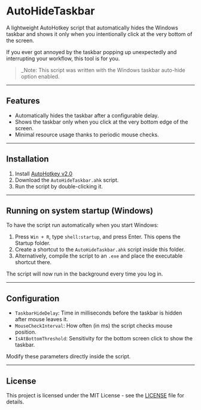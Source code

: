 # AutoHideTaskbar

A lightweight AutoHotkey script that automatically hides the Windows taskbar and shows it only when you intentionally click at the very bottom of the screen.

If you ever got annoyed by the taskbar popping up unexpectedly and interrupting your workflow, this tool is for you.



> _Note: This script was written with the Windows taskbar auto-hide option enabled.
> 
---

## Features

- Automatically hides the taskbar after a configurable delay.
- Shows the taskbar only when you click at the very bottom edge of the screen.
- Minimal resource usage thanks to periodic mouse checks.

---

## Installation

1. Install [AutoHotkey v2.0](https://www.autohotkey.com/)
2. Download the `AutoHideTaskbar.ahk` script.
3. Run the script by double-clicking it.

---

## Running on system startup (Windows)

To have the script run automatically when you start Windows:

1. Press `Win + R`, type `shell:startup`, and press Enter. This opens the Startup folder.
2. Create a shortcut to the `AutoHideTaskbar.ahk` script inside this folder.
3. Alternatively, compile the script to an `.exe` and place the executable shortcut there.

The script will now run in the background every time you log in.

---

## Configuration

- `TaskbarHideDelay`: Time in milliseconds before the taskbar is hidden after mouse leaves it.
- `MouseCheckInterval`: How often (in ms) the script checks mouse position.
- `IsAtBottomThreshold`: Sensitivity for the bottom screen click to show the taskbar.

Modify these parameters directly inside the script.

---

## License

This project is licensed under the MIT License - see the [LICENSE](LICENSE) file for details.
